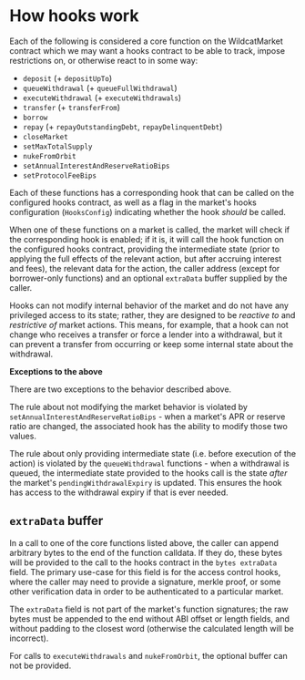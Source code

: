 # How hooks work

Each of the following is considered a core function on the WildcatMarket contract which we may want a hooks contract to be able to track, impose restrictions on, or otherwise react to in some way:

- `deposit` (+ `depositUpTo`)
- `queueWithdrawal` (+ `queueFullWithdrawal`)
- `executeWithdrawal` (+ `executeWithdrawals`)
- `transfer` (+ `transferFrom`)
- `borrow`
- `repay` (+ `repayOutstandingDebt`, `repayDelinquentDebt`)
- `closeMarket`
- `setMaxTotalSupply`
- `nukeFromOrbit`
- `setAnnualInterestAndReserveRatioBips`
- `setProtocolFeeBips`

Each of these functions has a corresponding hook that can be called on the configured hooks contract, as well as a flag in the market's hooks configuration (`HooksConfig`) indicating whether the hook _should_ be called.

When one of these functions on a market is called, the market will check if the corresponding hook is enabled; if it is, it will call the hook function on the configured hooks contract, providing the intermediate state (prior to applying the full effects of the relevant action, but after accruing interest and fees), the relevant data for the action, the caller address (except for borrower-only functions) and an optional `extraData` buffer supplied by the caller.

Hooks can not modify internal behavior of the market and do not have any privileged access to its state; rather, they are designed to be _reactive to_ and _restrictive of_ market actions. This means, for example, that a hook can not change who receives a transfer or force a lender into a withdrawal, but it can prevent a transfer from occurring or keep some internal state about the withdrawal.

**Exceptions to the above**

There are two exceptions to the behavior described above.

The rule about not modifying the market behavior is violated by `setAnnualInterestAndReserveRatioBips` - when a market's APR or reserve ratio are changed, the associated hook has the ability to modify those two values.

The rule about only providing intermediate state (i.e. before execution of the action) is violated by the `queueWithdrawal` functions - when a withdrawal is queued, the intermediate state provided to the hooks call is the state _after_ the market's `pendingWithdrawalExpiry` is updated. This ensures the hook has access to the withdrawal expiry if that is ever needed.

## `extraData` buffer

In a call to one of the core functions listed above, the caller can append arbitrary bytes to the end of the function calldata. If they do, these bytes will be provided to the call to the hooks contract in the `bytes extraData` field. The primary use-case for this field is for the access control hooks, where the caller may need to provide a signature, merkle proof, or some other verification data in order to be authenticated to a particular market.

The `extraData` field is not part of the market's function signatures; the raw bytes must be appended to the end without ABI offset or length fields, and without padding to the closest word (otherwise the calculated length will be incorrect).

For calls to `executeWithdrawals` and `nukeFromOrbit`, the optional buffer can not be provided.
